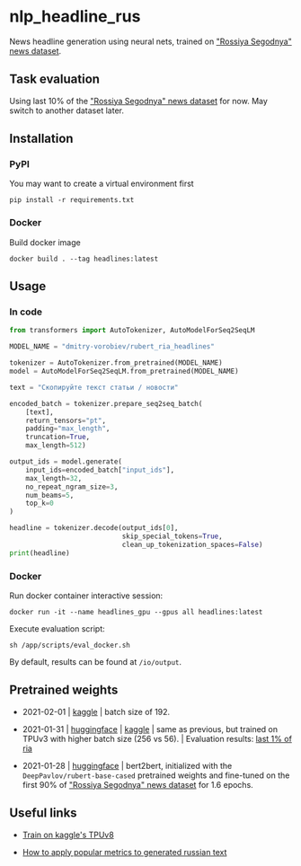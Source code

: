 # nlp_headline_rus
News headline generation using neural nets, trained on ["Rossiya Segodnya" news dataset](https://github.com/RossiyaSegodnya/ria_news_dataset).

## Task evaluation
Using last 10% of the ["Rossiya Segodnya" news dataset](https://github.com/RossiyaSegodnya/ria_news_dataset) for now. May switch to another dataset later.

## Installation

### PyPI

You may want to create a virtual environment first

```shell
pip install -r requirements.txt
```

### Docker

Build docker image

```shell
docker build . --tag headlines:latest
```

## Usage

### In code

```python
from transformers import AutoTokenizer, AutoModelForSeq2SeqLM

MODEL_NAME = "dmitry-vorobiev/rubert_ria_headlines"

tokenizer = AutoTokenizer.from_pretrained(MODEL_NAME)
model = AutoModelForSeq2SeqLM.from_pretrained(MODEL_NAME)

text = "Скопируйте текст статьи / новости"

encoded_batch = tokenizer.prepare_seq2seq_batch(
    [text],
    return_tensors="pt",
    padding="max_length",
    truncation=True,
    max_length=512)

output_ids = model.generate(
    input_ids=encoded_batch["input_ids"],
    max_length=32,
    no_repeat_ngram_size=3,
    num_beams=5,
    top_k=0
)

headline = tokenizer.decode(output_ids[0], 
                            skip_special_tokens=True, 
                            clean_up_tokenization_spaces=False)
print(headline)
```

### Docker

Run docker container interactive session:

```shell
docker run -it --name headlines_gpu --gpus all headlines:latest
```

Execute evaluation script:
```shell
sh /app/scripts/eval_docker.sh
```

By default, results can be found at `/io/output`.

## Pretrained weights

- 2021-02-01 | [kaggle](https://www.kaggle.com/dvorobiev/bert2bertweights-192) | batch size of 192.

- 2021-01-31 | [huggingface](https://huggingface.co/dmitry-vorobiev/rubert_ria_headlines/tree/5b67024544fb68a42afe954be12925f9c23fe50a) | 
   [kaggle](https://www.kaggle.com/dvorobiev/bert2bert-weights) | same as previous, but trained on TPUv3 with higher batch size (256 vs 56). | Evaluation results: [last 1% of ria](https://drive.google.com/drive/folders/1QNC9wPfbDB9HaTFC2YtBMSE7FXjT0zq_?usp=sharing)

- 2021-01-28 | [huggingface](https://huggingface.co/dmitry-vorobiev/rubert_ria_headlines/tree/e0a2e3bf4a4c9069bb6cdf48ef7cc7f3301de4c6) | 
   bert2bert, initialized with the `DeepPavlov/rubert-base-cased` pretrained weights and 
   fine-tuned on the first 90% of ["Rossiya Segodnya" news dataset](https://github.com/RossiyaSegodnya/ria_news_dataset) for 1.6 epochs.

## Useful links

- [Train on kaggle's TPUv8](https://www.kaggle.com/dvorobiev/try-train-seq2seq-ria-tpu)

- [How to apply popular metrics to generated russian text](https://www.kaggle.com/phoenix120/baseline-summarization)

